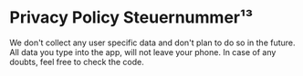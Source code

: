 # Privacy Policy Steuernummer¹³
We don't collect any user specific data and don't plan to do so in the future.
All data you type into the app, will not leave your phone.
In case of any doubts, feel free to check the code.